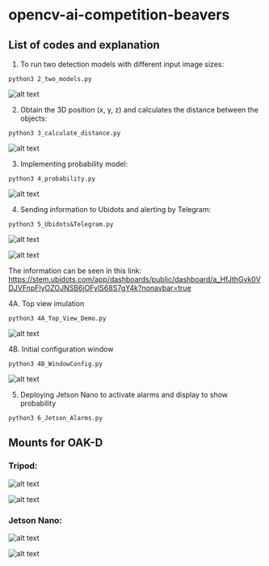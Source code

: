 # opencv-ai-competition-beavers
## List of codes and explanation
1. To run two detection models with different input image sizes:
```
python3 2_two_models.py
```
![alt text](https://github.com/cidimec/opencv-ai-competition-beavers/blob/main/Images/fig2_models.png)

2. Obtain the 3D position (x, y, z) and calculates the distance between the objects:
```
python3 3_calculate_distance.py
```
![alt text](https://github.com/cidimec/opencv-ai-competition-beavers/blob/main/Images/fig3_distance.png)

3. Implementing probability model:
```
python3 4_probability.py
```
![alt text](https://github.com/cidimec/opencv-ai-competition-beavers/blob/main/Images/fig4_probability.png)

4. Sending information to Ubidots and alerting by Telegram:
```
python3 5_Ubidots&Telegram.py
```
![alt text](https://github.com/cidimec/opencv-ai-competition-beavers/blob/main/Images/Ubidots.png)

![alt text](https://github.com/cidimec/opencv-ai-competition-beavers/blob/main/Images/Telegram.png)

The information can be seen in this link:
https://stem.ubidots.com/app/dashboards/public/dashboard/a_HfJthGvk0VDJVFnpFlyOZOJNSB6jOFylS68S7gY4k?nonavbar=true

4A. Top view imulation
```
python3 4A_Top_View_Demo.py
```
![alt text](https://github.com/cidimec/opencv-ai-competition-beavers/blob/main/Images/Vista_superior.png)

4B. Initial configuration window
```
python3 4B_WindowConfig.py
```
![alt text](https://github.com/cidimec/opencv-ai-competition-beavers/blob/main/Images/Configuracion_inicial.png)

5. Deploying Jetson Nano to activate alarms and display to show probability
```
python3 6_Jetson_Alarms.py
```

## Mounts for OAK-D
### Tripod:

![alt text](https://github.com/cidimec/opencv-ai-competition-beavers/blob/main/OAK%20mounts/Tripod/Animations/Tripod_Assembly.gif)

![alt text](https://github.com/cidimec/opencv-ai-competition-beavers/blob/main/OAK%20mounts/Tripod/Animations/Animation.gif)

### Jetson Nano:

![alt text](https://github.com/cidimec/opencv-ai-competition-beavers/blob/main/OAK%20mounts/Jetson%20Nano/Animations/Jetson_animation.gif)

![alt text](https://github.com/cidimec/opencv-ai-competition-beavers/blob/main/OAK%20mounts/Jetson%20Nano/Animations/Jetson_assembly.gif)
